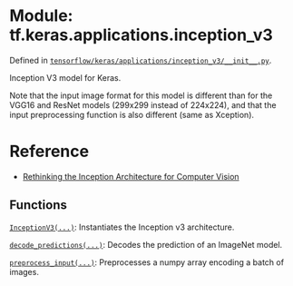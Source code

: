 <div itemscope itemtype="http://developers.google.com/ReferenceObject">
<meta itemprop="name" content="tf.keras.applications.inception_v3" />
</div>

# Module: tf.keras.applications.inception_v3



Defined in [`tensorflow/keras/applications/inception_v3/__init__.py`](https://www.tensorflow.org/code/tensorflow/keras/applications/inception_v3/__init__.py).

Inception V3 model for Keras.

Note that the input image format for this model is different than for
the VGG16 and ResNet models (299x299 instead of 224x224),
and that the input preprocessing function is also different (same as Xception).

# Reference

- [Rethinking the Inception Architecture for Computer
Vision](http://arxiv.org/abs/1512.00567)

## Functions

[`InceptionV3(...)`](../../../tf/keras/applications/InceptionV3.md): Instantiates the Inception v3 architecture.

[`decode_predictions(...)`](../../../tf/keras/applications/densenet/decode_predictions.md): Decodes the prediction of an ImageNet model.

[`preprocess_input(...)`](../../../tf/keras/applications/inception_v3/preprocess_input.md): Preprocesses a numpy array encoding a batch of images.

